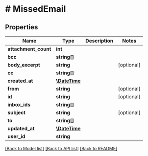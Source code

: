 # # MissedEmail

## Properties

Name | Type | Description | Notes
------------ | ------------- | ------------- | -------------
**attachment_count** | **int** |  | 
**bcc** | **string[]** |  | 
**body_excerpt** | **string** |  | [optional] 
**cc** | **string[]** |  | 
**created_at** | [**\DateTime**](\DateTime) |  | 
**from** | **string** |  | [optional] 
**id** | **string** |  | [optional] 
**inbox_ids** | **string[]** |  | 
**subject** | **string** |  | [optional] 
**to** | **string[]** |  | 
**updated_at** | [**\DateTime**](\DateTime) |  | 
**user_id** | **string** |  | 

[[Back to Model list]](../../README#documentation-for-models) [[Back to API list]](../../README#documentation-for-api-endpoints) [[Back to README]](../../README)


